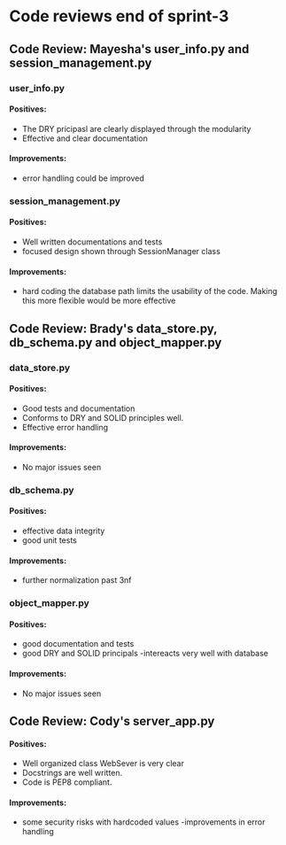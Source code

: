 # Code reviews end of sprint-3

## Code Review: Mayesha's user_info.py and session_management.py

### user_info.py
#### Positives:
- The DRY pricipasl are clearly displayed through the modularity
- Effective and clear documentation
#### Improvements:
- error handling could be improved

### session_management.py
#### Positives:
- Well written documentations and tests
- focused design shown through SessionManager class
#### Improvements:
- hard coding the database path limits the usability of the code. Making this more flexible would be more effective

## Code Review: Brady's data_store.py, db_schema.py and object_mapper.py

### data_store.py
#### Positives:
- Good tests and documentation
- Conforms to DRY and SOLID principles well.
- Effective error handling
#### Improvements:
- No major issues seen 

### db_schema.py
#### Positives:
- effective data integrity
- good unit tests
#### Improvements:
- further normalization past 3nf

### object_mapper.py
#### Positives:
- good documentation and tests
- good DRY and SOLID principals
-intereacts very well with database
#### Improvements:
- No major issues seen 

## Code Review: Cody's server_app.py
#### Positives:
- Well organized class WebSever is very clear
- Docstrings are well written.
- Code is PEP8 compliant.

#### Improvements:
- some security risks with hardcoded values
-improvements in error handling

